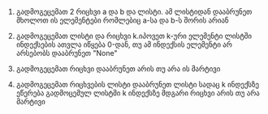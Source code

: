 1. გადმოგეცემათ 2 რიცხვი a და b და ლისტი. ამ ლისტიდან დააბრუნეთ მხოლოთ ის ელემენტები რომლებიც a-სა და b-ს შორის არიან

2. გადმოგეცემათ ლისტი და რიცხვი k.იპოვეთ k-ური ელემენტი ლისტში ინდექსების ათვლა იწყება 0-დან, თუ ამ ინდექსის ელემენტი არ არსებობს დააბრუნეთ "None"

3. გადმოგეცემათ რიცხვი დააბრუნეთ არის თუ არა ის მარტივი

4. გადმოგეცემათ რიცხვების ლისტი დააბრუნეთ ლისტი სადაც k ინდექსზე ეწერება გადმოცემულ ლისტში k ინდექსზე მდგარი რიცხვი არის თუ არა მარტივი